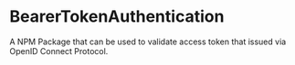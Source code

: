 # BearerTokenAuthentication

A NPM Package that can be used to validate access token that issued via OpenID Connect Protocol.
